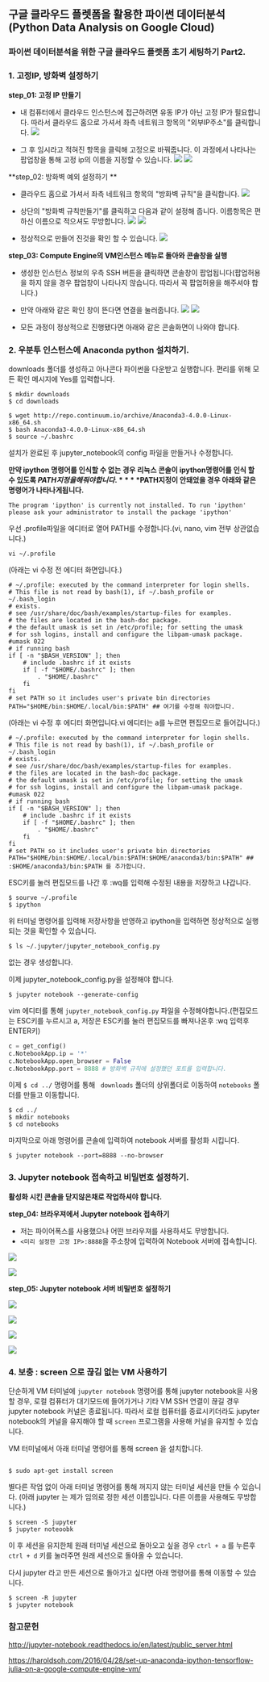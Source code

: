 ## 구글 클라우드 플렛폼을 활용한 파이썬 데이터분석(Python Data Analysis on Google Cloud)

### 파이썬 데이터분석을 위한 구글 클라우드 플렛폼 초기 세팅하기 Part2.
### 1. 고정IP, 방화벽 설정하기
**step_01: 고정 IP 만들기**

* 내 컴퓨터에서 클라우드 인스턴스에 접근하려면 유동 IP가 아닌 고정 IP가 필요합니다. 따라서 클라우드 홈으로 가셔서 좌측 네트워크 항목의 "외부IP주소"를 클릭합니다.
![](https://github.com/pizza12333/project_repo/blob/master/google_cloud/img/18.png?raw=true)

* 그 후 임시라고 적혀진 항목을 클릭해 고정으로 바꿔줍니다. 이 과정에서 나타나는 팝업창을 통해 고정 ip의 이름을 지정할 수 있습니다. 
![](https://github.com/pizza12333/project_repo/blob/master/google_cloud/img/19.png?raw=true)
![](https://github.com/pizza12333/project_repo/blob/master/google_cloud/img/20.png?raw=true)

**step_02: 방화벽 예외 설정하기 **

* 클라우드 홈으로 가셔서 좌측 네트워크 항목의 "방화벽 규칙"을 클릭합니다.
![](https://github.com/pizza12333/project_repo/blob/master/google_cloud/img/21.png?raw=true)

* 상단의 "방화벽 규칙만들기"를 클릭하고 다음과 같이 설정해 줍니다. 이름항목은 편하신 이름으로 적으셔도 무방합니다.
![](https://github.com/pizza12333/project_repo/blob/master/google_cloud/img/22.png?raw=true)
![](https://github.com/pizza12333/project_repo/blob/master/google_cloud/img/23.png?raw=true)

* 정상적으로 만들어 진것을 확인 할 수 있습니다.
![](https://github.com/pizza12333/project_repo/blob/master/google_cloud/img/24.png?raw=true)


**step_03: Compute Engine의 VM인스턴스 메뉴로 돌아와 콘솔창을 실행**

* 생성한 인스턴스 정보의 우측 SSH 버튼을 클릭하면 콘솔창이 팝업됩니다(팝업허용을 하지 않을 경우 팝업창이 나타나지 않습니다. 따라서 꼭 팝업허용을 해주셔야 합니다.)

* 만약 아래와 같은 확인 창이 뜬다면 연결을 눌러줍니다.
![](https://github.com/pizza12333/project_repo/blob/master/google_cloud/img/25.png?raw=true)
![](https://github.com/pizza12333/project_repo/blob/master/google_cloud/img/26.png?raw=true)

* 모든 과정이 정상적으로 진행됐다면 아래와 같은 콘솔화면이 나와야 합니다.

### 2. 우분투 인스턴스에 Anaconda python 설치하기.
downloads 폴더를 생성하고 아나콘다 파이썬을 다운받고 실행합니다. 편리를 위해  모든 확인 메시지에  Yes를 입력합니다.


	$ mkdir downloads
	$ cd downloads
	
	$ wget http://repo.continuum.io/archive/Anaconda3-4.0.0-Linux-x86_64.sh
	$ bash Anaconda3-4.0.0-Linux-x86_64.sh
	$ source ~/.bashrc
	

설치가 완료된 후 jupyter_notebook의 config 파일을 만들거나 수정합니다.

**만약 ipython 명령어를 인식할 수 없는 경우 리눅스 콘솔이 ipython명령어를 인식 할 수 있도록 $PATH 지정을 해줘야합니다.**
**$PATH지정이 안돼었을 경우 아래와 같은 명령어가 나타나게됩니다.**
```
The program 'ipython' is currently not installed. To run 'ipython' please ask your administrator to install the package 'ipython'
```
우선 .profile파일을 에디터로 열어 PATH를 수정합니다.(vi, nano, vim 전부 상관없습니다.)
``` 
vi ~/.profile
```
(아래는 vi 수정 전 에디터 화면입니다.)
```
# ~/.profile: executed by the command interpreter for login shells.
# This file is not read by bash(1), if ~/.bash_profile or ~/.bash_login
# exists.
# see /usr/share/doc/bash/examples/startup-files for examples.
# the files are located in the bash-doc package.
# the default umask is set in /etc/profile; for setting the umask
# for ssh logins, install and configure the libpam-umask package.
#umask 022
# if running bash
if [ -n "$BASH_VERSION" ]; then
    # include .bashrc if it exists
    if [ -f "$HOME/.bashrc" ]; then
        . "$HOME/.bashrc"
    fi
fi
# set PATH so it includes user's private bin directories
PATH="$HOME/bin:$HOME/.local/bin:$PATH" ## 여기를 수정해 줘야합니다.
```

(아래는 vi 수정 후 에디터 화면입니다.vi 에디터는 a를 누르면 편집모드로 들어갑니다.)
```
# ~/.profile: executed by the command interpreter for login shells.
# This file is not read by bash(1), if ~/.bash_profile or ~/.bash_login
# exists.
# see /usr/share/doc/bash/examples/startup-files for examples.
# the files are located in the bash-doc package.
# the default umask is set in /etc/profile; for setting the umask
# for ssh logins, install and configure the libpam-umask package.
#umask 022
# if running bash
if [ -n "$BASH_VERSION" ]; then
    # include .bashrc if it exists
    if [ -f "$HOME/.bashrc" ]; then
        . "$HOME/.bashrc"
    fi
fi
# set PATH so it includes user's private bin directories
PATH="$HOME/bin:$HOME/.local/bin:$PATH:$HOME/anaconda3/bin:$PATH" ## :$HOME/anaconda3/bin:$PATH 를 추가합니다.
```
ESC키를 눌러 편집모드를 나간 후 :wq를 입력해 수정된 내용을 저장하고 나갑니다.

```
$ sourve ~/.profile
$ ipython
```
위 터미널 명령어를 입력해 저장사항을 반영하고 ipython을 입력하면 정상적으로 실행되는 것을 확인할 수 있습니다.

```		
$ ls ~/.jupyter/jupyter_notebook_config.py
```

없는 경우 생성합니다.


이제 jupyter_notebook_config.py을 설정해야 합니다.
```
$ jupyter notebook --generate-config
```

vim 에디터를 통해 ```jupyter_notebook_config.py``` 파일을 수정해야합니다.(편집모드는 ESC키를 누르시고 a, 저장은 ESC키를 눌러 편집모드를 빠져나온후 :wq 입력후 ENTER키)

```python
c = get_config()
c.NotebookApp.ip = '*'
c.NotebookApp.open_browser = False
c.NotebookApp.port = 8888 # 방화벽 규칙에 설정했던 포트를 입력합니다.
```

이제  ```$ cd ../``` 명령어를 통해 ``` downloads``` 폴더의 상위폴더로 이동하여 ```notebooks``` 폴더를 만들고 이동합니다.

```
$ cd ../
$ mkdir notebooks
$ cd notebooks
```

마지막으로 아래 명령어를 콘솔에 입력하여 notebook 서버를 활성화 시킵니다. 

```
$ jupyter notebook --port=8888 --no-browser
```

### 3. Jupyter notebook 접속하고 비밀번호 설정하기.

**활성화 시킨 콘솔을 닫지않은채로 작업하셔야 합니다.**

**step_04: 브라우져에서 Jupyter notebook 접속하기**

* 저는 파이어폭스를 사용했으나 어떤 브라우져를 사용하셔도 무방합니다.
* ```<미리 설정한 고정 IP>:8888```을  주소창에 입력하여 Notebook 서버에 접속합니다.

![](https://github.com/pizza12333/project_repo/blob/master/google_cloud/img/32.png?raw=true)

![](https://github.com/pizza12333/project_repo/blob/master/google_cloud/img/33-1.png?raw=true)

**step_05: Jupyter notebook 서버 비밀번호 설정하기**

![](https://github.com/pizza12333/project_repo/blob/master/google_cloud/img/34.png?raw=true)

![](https://github.com/pizza12333/project_repo/blob/master/google_cloud/img/35.png?raw=true)

![](https://github.com/pizza12333/project_repo/blob/master/google_cloud/img/36.png?raw=true)

![](https://github.com/pizza12333/project_repo/blob/master/google_cloud/img/37.png?raw=true)

### 4. 보충 : screen 으로 끊김 없는 VM 사용하기

단순하게 VM 터미널에 ```jupyter notebook``` 명령어를 통해 jupyter notebook을 사용할 경우, 로컬 컴퓨터가 대기모드에 들어가거나 기타 VM SSH 연결이 끊길 경우 jupyter notebook 커널은 종료됩니다. 따라서 로컬 컴퓨터를 종료시키더라도 jupyter notebook의 커널을 유지해야 할 때 ```screen``` 프로그램을 사용해 커널을 유지할 수 있습니다.

VM 터미널에서 아래 터미널 명령어를 통해 screen 을 설치합니다.
```

$ sudo apt-get install screen

```

별다른 작업 없이 아래 터미널 명령어를 통해 꺼지지 않는 터미널 세션을 만들 수 있습니다. (아래 jupyter 는 제가 임의로 정한 세션 이름입니다. 다른 이름을 사용해도 무방합니다.)

```
$ screen -S jupyter 
$ jupyter noteoobk

```
이 후 세션을 유지한체 원래 터미널 세션으로 돌아오고 싶을 경우 ```ctrl + a``` 를 누른후 ``` ctrl + d``` 키를 눌러주면 원래 세션으로 돌아올 수 있습니다.  

다시 jupyter 라고 만든 세션으로 돌아가고 싶다면 아래 명령어를 통해 이동할 수 있습니다.

```
$ screen -R jupyter
$ jupyter notebook
```

### 참고문헌
http://jupyter-notebook.readthedocs.io/en/latest/public_server.html

https://haroldsoh.com/2016/04/28/set-up-anaconda-ipython-tensorflow-julia-on-a-google-compute-engine-vm/

